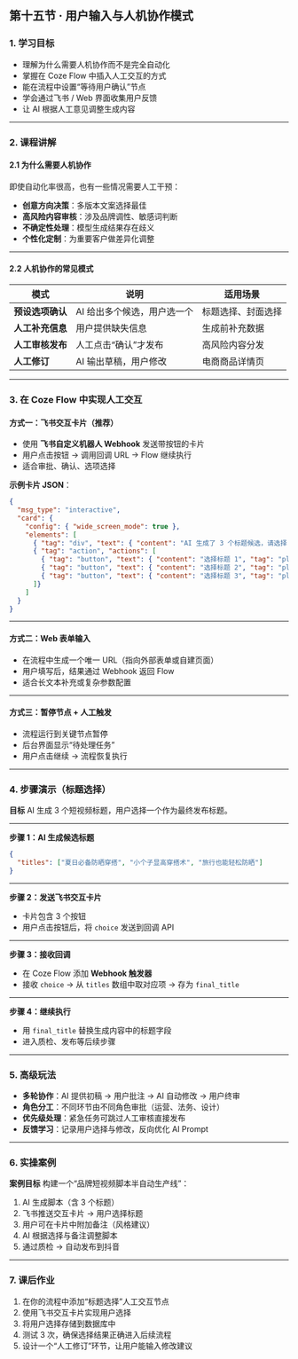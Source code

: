 ## **第十五节 · 用户输入与人机协作模式**

### 1. 学习目标

* 理解为什么需要人机协作而不是完全自动化
* 掌握在 Coze Flow 中插入人工交互的方式
* 能在流程中设置“等待用户确认”节点
* 学会通过飞书 / Web 界面收集用户反馈
* 让 AI 根据人工意见调整生成内容

---

### 2. 课程讲解

#### 2.1 为什么需要人机协作

即使自动化率很高，也有一些情况需要人工干预：

* **创意方向决策**：多版本文案选择最佳
* **高风险内容审核**：涉及品牌调性、敏感词判断
* **不确定性处理**：模型生成结果存在歧义
* **个性化定制**：为重要客户做差异化调整

---

#### 2.2 人机协作的常见模式

| 模式         | 说明              | 适用场景      |
| ---------- | --------------- | --------- |
| **预设选项确认** | AI 给出多个候选，用户选一个 | 标题选择、封面选择 |
| **人工补充信息** | 用户提供缺失信息        | 生成前补充数据   |
| **人工审核发布** | 人工点击“确认”才发布     | 高风险内容分发   |
| **人工修订**   | AI 输出草稿，用户修改    | 电商商品详情页   |

---

### 3. 在 Coze Flow 中实现人工交互

#### 方式一：飞书交互卡片（推荐）

* 使用 **飞书自定义机器人 Webhook** 发送带按钮的卡片
* 用户点击按钮 → 调用回调 URL → Flow 继续执行
* 适合审批、确认、选项选择

**示例卡片 JSON**：

```json
{
  "msg_type": "interactive",
  "card": {
    "config": { "wide_screen_mode": true },
    "elements": [
      { "tag": "div", "text": { "content": "AI 生成了 3 个标题候选，请选择：", "tag": "lark_md" }},
      { "tag": "action", "actions": [
        { "tag": "button", "text": { "content": "选择标题 1", "tag": "plain_text" }, "type": "primary", "value": { "choice": "1" }},
        { "tag": "button", "text": { "content": "选择标题 2", "tag": "plain_text" }, "type": "default", "value": { "choice": "2" }},
        { "tag": "button", "text": { "content": "选择标题 3", "tag": "plain_text" }, "type": "default", "value": { "choice": "3" }}
      ]}
    ]
  }
}
```

---

#### 方式二：Web 表单输入

* 在流程中生成一个唯一 URL（指向外部表单或自建页面）
* 用户填写后，结果通过 Webhook 返回 Flow
* 适合长文本补充或复杂参数配置

---

#### 方式三：暂停节点 + 人工触发

* 流程运行到关键节点暂停
* 后台界面显示“待处理任务”
* 用户点击继续 → 流程恢复执行

---

### 4. 步骤演示（标题选择）

**目标**
AI 生成 3 个短视频标题，用户选择一个作为最终发布标题。

---

**步骤 1：AI 生成候选标题**

```json
{
  "titles": ["夏日必备防晒穿搭", "小个子显高穿搭术", "旅行也能轻松防晒"]
}
```

---

**步骤 2：发送飞书交互卡片**

* 卡片包含 3 个按钮
* 用户点击按钮后，将 `choice` 发送到回调 API

---

**步骤 3：接收回调**

* 在 Coze Flow 添加 **Webhook 触发器**
* 接收 `choice` → 从 `titles` 数组中取对应项 → 存为 `final_title`

---

**步骤 4：继续执行**

* 用 `final_title` 替换生成内容中的标题字段
* 进入质检、发布等后续步骤

---

### 5. 高级玩法

* **多轮协作**：AI 提供初稿 → 用户批注 → AI 自动修改 → 用户终审
* **角色分工**：不同环节由不同角色审批（运营、法务、设计）
* **优先级处理**：紧急任务可跳过人工审核直接发布
* **反馈学习**：记录用户选择与修改，反向优化 AI Prompt

---

### 6. 实操案例

**案例目标**
构建一个“品牌短视频脚本半自动生产线”：

1. AI 生成脚本（含 3 个标题）
2. 飞书推送交互卡片 → 用户选择标题
3. 用户可在卡片中附加备注（风格建议）
4. AI 根据选择与备注调整脚本
5. 通过质检 → 自动发布到抖音

---

### 7. 课后作业

1. 在你的流程中添加“标题选择”人工交互节点
2. 使用飞书交互卡片实现用户选择
3. 将用户选择存储到数据库中
4. 测试 3 次，确保选择结果正确进入后续流程
5. 设计一个“人工修订”环节，让用户能输入修改建议

